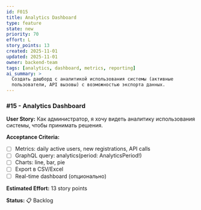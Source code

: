 ```yaml
---
id: F015
title: Analytics Dashboard
type: feature
state: new
priority: 70
effort: L
story_points: 13
created: 2025-11-01
updated: 2025-11-01
owner: backend-team
tags: [analytics, dashboard, metrics, reporting]
ai_summary: >
  Создать дашборд с аналитикой использования системы (активные
  пользователи, API вызовы) с возможностью экспорта данных.
---
```


### #15 - Analytics Dashboard

**User Story:**
Как администратор, я хочу видеть аналитику использования системы, чтобы принимать решения.

**Acceptance Criteria:**
- [ ] Metrics: daily active users, new registrations, API calls
- [ ] GraphQL query: analytics(period: AnalyticsPeriod!)
- [ ] Charts: line, bar, pie
- [ ] Export в CSV/Excel
- [ ] Real-time dashboard (опционально)

**Estimated Effort:** 13 story points

**Status:** 📋 Backlog
